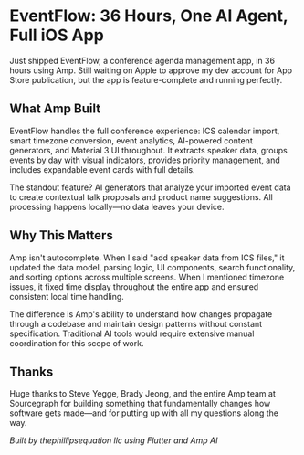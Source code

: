 # EventFlow: 36 Hours, One AI Agent, Full iOS App

Just shipped EventFlow, a conference agenda management app, in 36 hours using Amp. Still waiting on Apple to approve my dev account for App Store publication, but the app is feature-complete and running perfectly.

## What Amp Built

EventFlow handles the full conference experience: ICS calendar import, smart timezone conversion, event analytics, AI-powered content generators, and Material 3 UI throughout. It extracts speaker data, groups events by day with visual indicators, provides priority management, and includes expandable event cards with full details.

The standout feature? AI generators that analyze your imported event data to create contextual talk proposals and product name suggestions. All processing happens locally—no data leaves your device.

## Why This Matters

Amp isn't autocomplete. When I said "add speaker data from ICS files," it updated the data model, parsing logic, UI components, search functionality, and sorting options across multiple screens. When I mentioned timezone issues, it fixed time display throughout the entire app and ensured consistent local time handling.

The difference is Amp's ability to understand how changes propagate through a codebase and maintain design patterns without constant specification. Traditional AI tools would require extensive manual coordination for this scope of work.

## Thanks

Huge thanks to Steve Yegge, Brady Jeong, and the entire Amp team at Sourcegraph for building something that fundamentally changes how software gets made—and for putting up with all my questions along the way.

*Built by thephillipsequation llc using Flutter and Amp AI*
